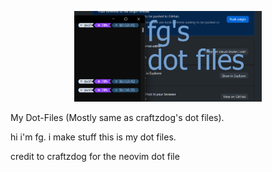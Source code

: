 <p align=center>
 <img src="/images/logo.png" width=300 height=auto>
</p>
My Dot-Files (Mostly same as craftzdog's dot files).

hi i'm fg. i make stuff
this is my dot files.

credit to craftzdog for the neovim dot file
